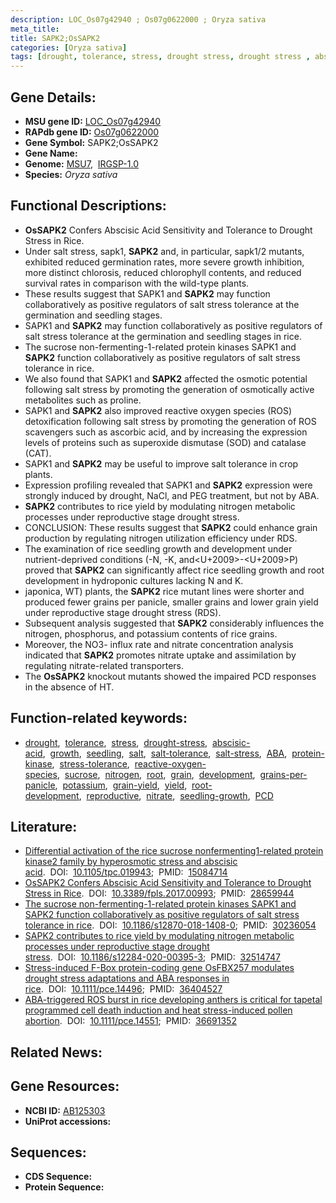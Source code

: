 ```yaml
---
description: LOC_Os07g42940 ; Os07g0622000 ; Oryza sativa
meta_title:
title: SAPK2;OsSAPK2
categories: [Oryza sativa]
tags: [drought, tolerance, stress, drought stress, drought stress , abscisic acid, growth, seedling, salt, salt tolerance, salt stress, ABA, protein kinase, stress tolerance, reactive oxygen species, sucrose, nitrogen, root, grain, development, grains per panicle, potassium, grain yield, yield, root development, reproductive, nitrate, seedling growth, PCD]
---
```


## Gene Details:
- **MSU gene ID:** [LOC_Os07g42940](http://rice.uga.edu/cgi-bin/ORF_infopage.cgi?orf=LOC_Os07g42940)  
- **RAPdb gene ID:** [Os07g0622000](https://rapdb.dna.affrc.go.jp/locus/?name=Os07g0622000)  
- **Gene Symbol:** SAPK2;OsSAPK2
- **Gene Name:**
- **Genome:**  [MSU7](http://rice.uga.edu/),&nbsp;&nbsp;[IRGSP-1.0](https://rapdb.dna.affrc.go.jp/download/irgsp1.html)
- **Species:** *Oryza sativa*

## Functional Descriptions:
   - **OsSAPK2** Confers Abscisic Acid Sensitivity and Tolerance to Drought Stress in Rice.
   - Under salt stress, sapk1, **SAPK2** and, in particular, sapk1/2 mutants, exhibited reduced germination rates, more severe growth inhibition, more distinct chlorosis, reduced chlorophyll contents, and reduced survival rates in comparison with the wild-type plants.
   - These results suggest that SAPK1 and **SAPK2** may function collaboratively as positive regulators of salt stress tolerance at the germination and seedling stages.
   - SAPK1 and **SAPK2** may function collaboratively as positive regulators of salt stress tolerance at the germination and seedling stages in rice.
   - The sucrose non-fermenting-1-related protein kinases SAPK1 and **SAPK2** function collaboratively as positive regulators of salt stress tolerance in rice.
   - We also found that SAPK1 and **SAPK2** affected the osmotic potential following salt stress by promoting the generation of osmotically active metabolites such as proline.
   - SAPK1 and **SAPK2** also improved reactive oxygen species (ROS) detoxification following salt stress by promoting the generation of ROS scavengers such as ascorbic acid, and by increasing the expression levels of proteins such as superoxide dismutase (SOD) and catalase (CAT).
   - SAPK1 and **SAPK2** may be useful to improve salt tolerance in crop plants.
   - Expression profiling revealed that SAPK1 and **SAPK2** expression were strongly induced by drought, NaCl, and PEG treatment, but not by ABA.
   - **SAPK2** contributes to rice yield by modulating nitrogen metabolic processes under reproductive stage drought stress.
   - CONCLUSION: These results suggest that **SAPK2** could enhance grain production by regulating nitrogen utilization efficiency under RDS.
   - The examination of rice seedling growth and development under nutrient-deprived conditions (-N, -K, and<U+2009>-<U+2009>P) proved that **SAPK2** can significantly affect rice seedling growth and root development in hydroponic cultures lacking N and K.
   - japonica, WT) plants, the **SAPK2** rice mutant lines were shorter and produced fewer grains per panicle, smaller grains and lower grain yield under reproductive stage drought stress (RDS).
   - Subsequent analysis suggested that **SAPK2** considerably influences the nitrogen, phosphorus, and potassium contents of rice grains.
   - Moreover, the NO3- influx rate and nitrate concentration analysis indicated that **SAPK2** promotes nitrate uptake and assimilation by regulating nitrate-related transporters.
   - The **OsSAPK2** knockout mutants showed the impaired PCD responses in the absence of HT.

## Function-related keywords:
   - [drought](/tags/drought/),&nbsp;&nbsp;[tolerance](/tags/tolerance/),&nbsp;&nbsp;[stress](/tags/stress/),&nbsp;&nbsp;[drought-stress](/tags/drought-stress/),&nbsp;&nbsp;[abscisic-acid](/tags/abscisic-acid/),&nbsp;&nbsp;[growth](/tags/growth/),&nbsp;&nbsp;[seedling](/tags/seedling/),&nbsp;&nbsp;[salt](/tags/salt/),&nbsp;&nbsp;[salt-tolerance](/tags/salt-tolerance/),&nbsp;&nbsp;[salt-stress](/tags/salt-stress/),&nbsp;&nbsp;[ABA](/tags/ABA/),&nbsp;&nbsp;[protein-kinase](/tags/protein-kinase/),&nbsp;&nbsp;[stress-tolerance](/tags/stress-tolerance/),&nbsp;&nbsp;[reactive-oxygen-species](/tags/reactive-oxygen-species/),&nbsp;&nbsp;[sucrose](/tags/sucrose/),&nbsp;&nbsp;[nitrogen](/tags/nitrogen/),&nbsp;&nbsp;[root](/tags/root/),&nbsp;&nbsp;[grain](/tags/grain/),&nbsp;&nbsp;[development](/tags/development/),&nbsp;&nbsp;[grains-per-panicle](/tags/grains-per-panicle/),&nbsp;&nbsp;[potassium](/tags/potassium/),&nbsp;&nbsp;[grain-yield](/tags/grain-yield/),&nbsp;&nbsp;[yield](/tags/yield/),&nbsp;&nbsp;[root-development](/tags/root-development/),&nbsp;&nbsp;[reproductive](/tags/reproductive/),&nbsp;&nbsp;[nitrate](/tags/nitrate/),&nbsp;&nbsp;[seedling-growth](/tags/seedling-growth/),&nbsp;&nbsp;[PCD](/tags/PCD/)

## Literature:
   - [Differential activation of the rice sucrose nonfermenting1-related protein kinase2 family by hyperosmotic stress and abscisic acid](https://www.doi.org/10.1105/tpc.019943).&nbsp;&nbsp;DOI:&nbsp;&nbsp;[10.1105/tpc.019943](https://www.doi.org/10.1105/tpc.019943);&nbsp;&nbsp;PMID:&nbsp;&nbsp;[15084714](https://pubmed.ncbi.nlm.nih.gov/15084714/)
   - [OsSAPK2 Confers Abscisic Acid Sensitivity and Tolerance to Drought Stress in Rice](https://www.doi.org/10.3389/fpls.2017.00993).&nbsp;&nbsp;DOI:&nbsp;&nbsp;[10.3389/fpls.2017.00993](https://www.doi.org/10.3389/fpls.2017.00993);&nbsp;&nbsp;PMID:&nbsp;&nbsp;[28659944](https://pubmed.ncbi.nlm.nih.gov/28659944/)
   - [The sucrose non-fermenting-1-related protein kinases SAPK1 and SAPK2 function collaboratively as positive regulators of salt stress tolerance in rice](https://www.doi.org/10.1186/s12870-018-1408-0).&nbsp;&nbsp;DOI:&nbsp;&nbsp;[10.1186/s12870-018-1408-0](https://www.doi.org/10.1186/s12870-018-1408-0);&nbsp;&nbsp;PMID:&nbsp;&nbsp;[30236054](https://pubmed.ncbi.nlm.nih.gov/30236054/)
   - [SAPK2 contributes to rice yield by modulating nitrogen metabolic processes under reproductive stage drought stress](https://www.doi.org/10.1186/s12284-020-00395-3).&nbsp;&nbsp;DOI:&nbsp;&nbsp;[10.1186/s12284-020-00395-3](https://www.doi.org/10.1186/s12284-020-00395-3);&nbsp;&nbsp;PMID:&nbsp;&nbsp;[32514747](https://pubmed.ncbi.nlm.nih.gov/32514747/)
   - [Stress-induced F-Box protein-coding gene OsFBX257 modulates drought stress adaptations and ABA responses in rice](https://www.doi.org/10.1111/pce.14496).&nbsp;&nbsp;DOI:&nbsp;&nbsp;[10.1111/pce.14496](https://www.doi.org/10.1111/pce.14496);&nbsp;&nbsp;PMID:&nbsp;&nbsp;[36404527](https://pubmed.ncbi.nlm.nih.gov/36404527/)
   - [ABA-triggered ROS burst in rice developing anthers is critical for tapetal programmed cell death induction and heat stress-induced pollen abortion](https://www.doi.org/10.1111/pce.14551).&nbsp;&nbsp;DOI:&nbsp;&nbsp;[10.1111/pce.14551](https://www.doi.org/10.1111/pce.14551);&nbsp;&nbsp;PMID:&nbsp;&nbsp;[36691352](https://pubmed.ncbi.nlm.nih.gov/36691352/)

## Related News:

## Gene Resources:
- **NCBI ID:**  [AB125303](http://www.ncbi.nlm.nih.gov/nuccore/AB125303)
- **UniProt accessions:** [](https://www.uniprot.org/uniprotkb//entry)

## Sequences:
- **CDS Sequence:**
- **Protein Sequence:**
